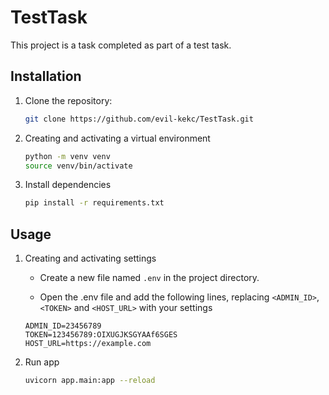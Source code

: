 # TestTask

This project is a task completed as part of a test task.

## Installation

1. Clone the repository:

   ```bash
   git clone https://github.com/evil-kekc/TestTask.git
   ```

2. Creating and activating a virtual environment
   ```bash
   python -m venv venv
   source venv/bin/activate
   ```

3. Install dependencies
    ```bash
    pip install -r requirements.txt
    ```

## Usage

1. Creating and activating settings
    * Create a new file named `.env` in the project directory.

    * Open the .env file and add the following lines, replacing `<ADMIN_ID>`, `<TOKEN>` and `<HOST_URL>` with your
      settings

   ```plaintext
   ADMIN_ID=23456789
   TOKEN=123456789:OIXUGJKSGYAAf6SGES
   HOST_URL=https://example.com
   ```

2. Run app
   ```bash
   uvicorn app.main:app --reload
   ```